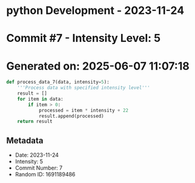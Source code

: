 ﻿# python Development - 2023-11-24
# Commit #7 - Intensity Level: 5
# Generated on: 2025-06-07 11:07:18
```python
def process_data_7(data, intensity=5):
    '''Process data with specified intensity level'''
    result = []
    for item in data:
        if item > 0:
            processed = item * intensity + 22
            result.append(processed)
    return result
```
## Metadata
- Date: 2023-11-24
- Intensity: 5
- Commit Number: 7
- Random ID: 1691189486
